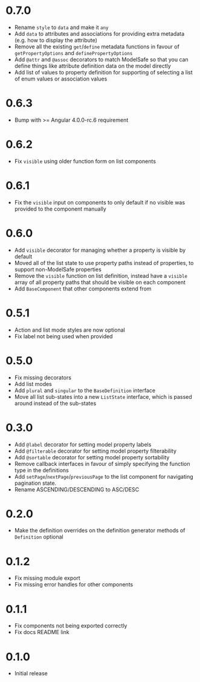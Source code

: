 # 0.7.0

* Rename `style` to `data` and make it `any`
* Add `data` to attributes and associations for providing extra metadata (e.g. how to display the attribute)
* Remove all the existing `get`/`define` metadata functions in favour of `getPropertyOptions` and `definePropertyOptions`
* Add `@attr` and `@assoc` decorators to match ModelSafe so that you can define things like attribute definition data
  on the model directly
* Add list of values to property definition for supporting of selecting a list of enum values or association values

# 0.6.3

* Bump with >= Angular 4.0.0-rc.6 requirement

# 0.6.2

* Fix `visible` using older function form on list components

# 0.6.1

* Fix the `visible` input on components to only default if no visible was provided to
  the component manually

# 0.6.0

* Add `visible` decorator for managing whether a property is visible by default
* Moved all of the list state to use property paths instead of properties,
  to support non-ModelSafe properties
* Remove the `visible` function on list definition, instead have a `visible` array
  of all property paths that should be visible on each component
* Add `BaseComponent` that other components extend from

# 0.5.1

* Action and list mode styles are now optional
* Fix label not being used when provided

# 0.5.0

* Fix missing decorators
* Add list modes
* Add `plural` and `singular` to the `BaseDefinition` interface
* Move all list sub-states into a new `ListState` interface, which is passed around
  instead of the sub-states

# 0.3.0

* Add `@label` decorator for setting model property labels
* Add `@filterable` decorator for setting model property filterability
* Add `@sortable` decorator for setting model property sortability
* Remove callback interfaces in favour of simply specifying the function type in the definitions
* Add `setPage`/`nextPage`/`previousPage` to the list component for navigating pagination state.
* Rename ASCENDING/DESCENDING to ASC/DESC

# 0.2.0

* Make the definition overrides on the definition generator methods of `Definition` optional

# 0.1.2

* Fix missing module export
* Fix missing error handles for other components

# 0.1.1

* Fix components not being exported correctly
* Fix docs README link

# 0.1.0

* Initial release
